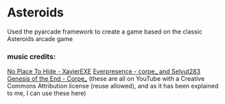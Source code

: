 # Asteroids
Used the pyarcade framework to create a game based on the classic Asteroids arcade game


### music credits:
[No Place To Hide - XavierEXE](https://youtu.be/u6Q9nSQtlA0)
[Everpresence - corpe_ and Selvut283](https://youtu.be/XBEluv8buEQ)
[Genesis of the End - Corpe_](https://youtu.be/umFWn0y0kdQ)
(these are all on YouTube with a Creative Commons Attribution license (reuse allowed), and as it has been explained to me, I can use these here)
